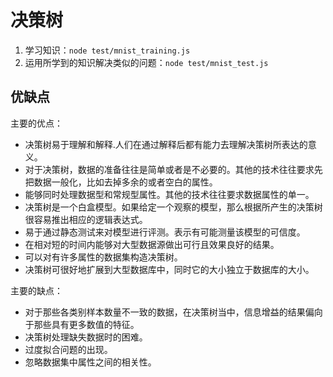 # 决策树

1. 学习知识：`node test/mnist_training.js`
2. 运用所学到的知识解决类似的问题：`node test/mnist_test.js`

## 优缺点

主要的优点：

- 决策树易于理解和解释.人们在通过解释后都有能力去理解决策树所表达的意义。
- 对于决策树，数据的准备往往是简单或者是不必要的。其他的技术往往要求先把数据一般化，比如去掉多余的或者空白的属性。
- 能够同时处理数据型和常规型属性。其他的技术往往要求数据属性的单一。
- 决策树是一个白盒模型。如果给定一个观察的模型，那么根据所产生的决策树很容易推出相应的逻辑表达式。
- 易于通过静态测试来对模型进行评测。表示有可能测量该模型的可信度。
- 在相对短的时间内能够对大型数据源做出可行且效果良好的结果。
- 可以对有许多属性的数据集构造决策树。
- 决策树可很好地扩展到大型数据库中，同时它的大小独立于数据库的大小。

主要的缺点：

- 对于那些各类别样本数量不一致的数据，在决策树当中，信息增益的结果偏向于那些具有更多数值的特征。
- 决策树处理缺失数据时的困难。
- 过度拟合问题的出现。
- 忽略数据集中属性之间的相关性。